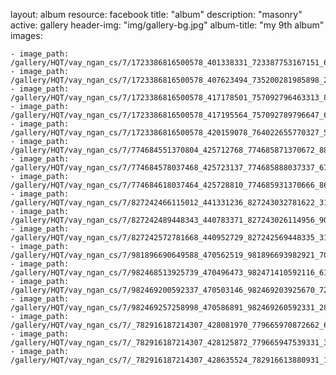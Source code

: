 
layout: album
resource: facebook
title: "album"
description: "masonry"
active: gallery
header-img: "img/gallery-bg.jpg"
album-title: "my 9th album"
images:
    
    - image_path: /gallery/HQT/vay_ngan_cs/7/1723386816500578_401338331_723387753167151_6040390287901712442_n.jpg
    - image_path: /gallery/HQT/vay_ngan_cs/7/1723386816500578_407623494_735200281985898_2957381489870620092_n.jpg
    - image_path: /gallery/HQT/vay_ngan_cs/7/1723386816500578_417178501_757092796463313_8907702440845079937_n.jpg
    - image_path: /gallery/HQT/vay_ngan_cs/7/1723386816500578_417195564_757092789796647_6422283040389124797_n.jpg
    - image_path: /gallery/HQT/vay_ngan_cs/7/1723386816500578_420159078_764022655770327_5827722409088932168_n.jpg
    - image_path: /gallery/HQT/vay_ngan_cs/7/774684551370804_425712768_774685871370672_8847860844012451472_n.jpg
    - image_path: /gallery/HQT/vay_ngan_cs/7/774684578037468_425723137_774685888037337_675489206462517955_n.jpg
    - image_path: /gallery/HQT/vay_ngan_cs/7/774684618037464_425728810_774685931370666_8606870038220005971_n.jpg
    - image_path: /gallery/HQT/vay_ngan_cs/7/827242466115012_441331236_827243032781622_3184426763030000690_n.jpg
    - image_path: /gallery/HQT/vay_ngan_cs/7/827242489448343_440783371_827243026114956_9071492624366554094_n.jpg
    - image_path: /gallery/HQT/vay_ngan_cs/7/827242572781668_440952729_827242569448335_31242929086778218_n.jpg
    - image_path: /gallery/HQT/vay_ngan_cs/7/981896690649588_470562519_981896693982921_7019694403173598507_n.jpg
    - image_path: /gallery/HQT/vay_ngan_cs/7/982468513925739_470496473_982471410592116_6191020017642082561_n.jpg
    - image_path: /gallery/HQT/vay_ngan_cs/7/982469200592337_470503146_982469203925670_720155632826387359_n.jpg
    - image_path: /gallery/HQT/vay_ngan_cs/7/982469257258998_470586891_982469260592331_2814861544500675361_n.jpg
    - image_path: /gallery/HQT/vay_ngan_cs/7/_782916187214307_428081970_779665970872662_6931004629026977338_n.jpg
    - image_path: /gallery/HQT/vay_ngan_cs/7/_782916187214307_428125872_779665947539331_3367516625196101386_n.jpg
    - image_path: /gallery/HQT/vay_ngan_cs/7/_782916187214307_428635524_782916613880931_1627607446164556031_n.jpg